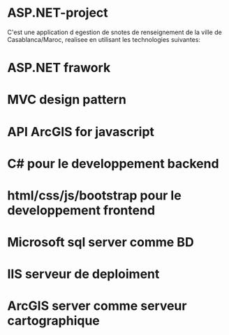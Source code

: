 # ASP.NET-project

C'est une application d egestion de snotes de renseignement de la ville de Casablanca/Maroc,
realisee en utilisant les technologies suivantes:

# ASP.NET frawork
# MVC design pattern
# API ArcGIS for javascript
# C# pour le developpement backend
# html/css/js/bootstrap pour le developpement frontend
# Microsoft sql server comme BD 
# IIS serveur de deploiment
# ArcGIS server comme serveur cartographique
